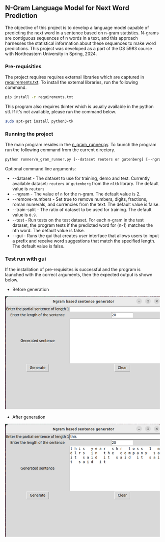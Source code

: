 ## N-Gram Language Model for Next Word Prediction

The objective of this project is to develop a language model capable of predicting the next word in a sentence based on n-gram statistics. N-grams are contiguous sequences of n words in a text, and this approach harnesses the statistical information about these sequences to make word predictions. This project was developed as a part of the DS 5983 course with Northeastern University in Spring, 2024.

### Pre-requisities
The project requires requires external libraries which are captured in [requirements.txt](requirements.txt). To install the external libraries, run the following command.
```bash
pip install -r requirements.txt
```

This program also requires tkinter which is usually available in the python stl. If it's not available, please run the command below.
```bash
sudo apt-get install python3-tk
```

### Running the project

The main program resides in the [n_gram_runner.py](runner/n_gram_runner.py). To launch the program run the following command from the current directory.
```bash
python runner/n_gram_runner.py [--dataset reuters or gutenberg] [--ngram | number for the n=gram] [--remove-numbers | true or false] [--train-split | ratio of train vs test] [--test | true or false] [--gui | true or false]
```
Optional command line arguments:
- --dataset - The dataset to use for training, demo and test. Currently available dataset: `reuters` or `gutenberg` from the `nltk` library. The default value is `reuters`
- --ngram - The value of `n` for the n-gram. The default value is 2.
- --remove-numbers - Set true to remove numbers, digits, fractions, roman numerals, and currencies from the text. The default value is false.
- --train-split - The ratio of dataset to be used for training. The default value is `0.9`.
- --test - Run tests on the test dataset. For each n-gram in the test dataset, the program tests if the predicted word for (n-1) matches the nth word. The default value is false.
- --gui - Runs the gui that creates user interface that allows users to input a prefix and receive word suggestions that match the specified length. The default value is false.

### Test run with gui

If the installation of pre-requisites is successful and the program is launched with the correct arguments, then the expected output is shown below.

- Before generation

![alt text](imgs/before_generation.png "Before generation")

- After generation

![alt text](imgs/after_generation.png "After generation")
